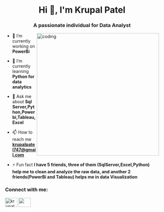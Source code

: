 <h1 align="center">Hi 👋, I'm Krupal Patel</h1>
<h3 align="center">A passionate individual for Data Analyst</h3>

<img align="right" alt="coding" width="400" src="https://www.iiba.org/globalassets/iiba-analyst-catalyst/images/here-is-some-information-about-what-a-big-data-analyst-is-and-does-social.jpg">

- 🔭 I’m currently working on **PowerBi**

- 🌱 I’m currently learning **Python for data analytics**

- 💬 Ask me about **Sql Server,Python,Powerbi,Tableau,Excel**

- 📫 How to reach me **krupalpatel747@gmail.com**

- ⚡ Fun fact **I have 5 friends, three of them (SqlServer,Excel,Python) help me to clean and analyze the raw data, and another 2 friends(PowerBi and Tableau) helps me in data Visualization**

<h3 align="left">Connect with me:</h3>
<p align="left">
<a href="https://www.linkedin.com/in/krupal-patel-kp/" target="blank"><img align="center" src="https://raw.githubusercontent.com/rahuldkjain/github-profile-readme-generator/master/src/images/icons/Social/linked-in-alt.svg" alt="krupalpatel" height="30" width="40" /></a>
<a href="https://www.instagram.com/krupal_patel_1605/" target="blank"><img align="center" src="https://raw.githubusercontent.com/rahuldkjain/github-profile-readme-generator/master/src/images/icons/Social/instagram.svg"" height="30" width="40" /></a>
</p>


